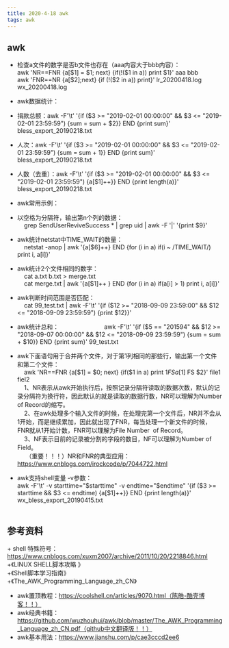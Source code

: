 ```yaml
---
title: 2020-4-18 awk 
tags: awk
---
```


## awk     
+ 检查a文件的数字是否b文件也存在（aaa内容大于bbb内容）：     
awk 'NR==FNR {a[$1] = $1; next} {if(!($1 in a)) print $1}' aaa bbb        
awk 'FNR==NR {a[$2];next} {if (!($2 in a)) print}' lr_20200418.log wx_20200418.log      
    
+ awk数据统计：     
+ 捐款总额：awk -F'\t' '{if ($3 >= "2019-02-01 00:00:00" && $3 <= "2019-02-01 23:59:59") {sum = sum + $2}} END {print sum}' bless_export_20190218.txt         
+ 人次：awk -F'\t' '{if ($3 >= "2019-02-01 00:00:00" && $3 <= "2019-02-01 23:59:59") {sum = sum + 1}} END {print sum}' bless_export_20190218.txt            
+ 人数（去重）：awk -F'\t' '{if ($3 >= "2019-02-01 00:00:00" && $3 <= "2019-02-01 23:59:59") {a[$1]++}} END {print length(a)}' bless_export_20190218.txt            

+ awk常用示例：              
+ 以空格为分隔符，输出第n个列的数据：           
    grep SendUserReviveSuccess * | grep uid | awk -F '|' '{print $9}'                 
+ awk统计netstat中TIME_WAIT的数量：                
    netstat -anop | awk '{a[$6]++} END {for (i in a) if(i ~ /TIME_WAIT/) print i, a[i]}'               
+ awk统计2个文件相同的数字：               
    cat a.txt b.txt > merge.txt            
    cat merge.txt | awk '{a[$1]++ } END {for (i in a) if(a[i] > 1) print i, a[i]}'             
+ awk判断时间范围是否匹配：             
    cat 99_test.txt | awk -F'\t' '{if ($12 >= "2018-09-09 23:59:00" && $12 <= "2018-09-09 23:59:59") {print $12}}'            
+ awk统计总和：                      
    awk -F'\t' '{if ($5 == "201594" && $12 >= "2018-09-07 00:00:00" && $12 <= "2018-09-09 23:59:59") {sum = sum + $10}} END {print sum}' 99_test.txt            
+ awk下面语句用于合并两个文件，对于第1列相同的那些行，输出第一个文件和第二个文件：        
    awk 'NR==FNR {a[$1] = $0; next} {if($1 in a) print $1 FS a[$1] FS $2}' file1 fiel2           
    1、NR表示从awk开始执行后，按照记录分隔符读取的数据次数，默认的记录分隔符为换行符，因此默认的就是读取的数据行数，NR可以理解为Number of Record的缩写。          
    2、在awk处理多个输入文件的时候，在处理完第一个文件后，NR并不会从1开始，而是继续累加，因此就出现了FNR，每当处理一个新文件的时候，FNR就从1开始计数，FNR可以理解为File Number  of Record。         
    3、NF表示目前的记录被分割的字段的数目，NF可以理解为Number of Field。          
     （重要！！！）NR和FNR的典型应用：https://www.cnblogs.com/irockcode/p/7044722.html              
+ awk支持shell变量 -v参数：          
    awk -F'\t' -v starttime="$starttime" -v endtime="$endtime" '{if ($3 >= starttime && $3 <= endtime) {a[$1]++}} END {print length(a)}' wx_bless_export_20190415.txt           
    
## 参考资料         
+ shell 特殊符号：https://www.cnblogs.com/xuxm2007/archive/2011/10/20/2218846.html           
+《LINUX SHELL脚本攻略 》          
+《Shell脚本学习指南》       
+《The_AWK_Programming_Language_zh_CN》         
+ awk置顶教程：https://coolshell.cn/articles/9070.html（陈皓-酷壳博客！！）        
+ awk经典书籍：https://github.com/wuzhouhui/awk/blob/master/The_AWK_Programming_Language_zh_CN.pdf（github中文翻译版！！）      
+ awk基本用法：https://www.jianshu.com/p/cae3cccd2ee6        

